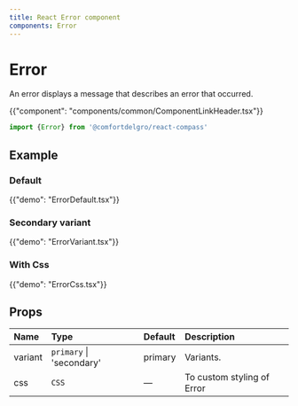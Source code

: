 ```yaml
---
title: React Error component
components: Error
---
```


# Error

<p class="description">An error displays a message that describes an error that occurred.</p>

{{"component": "components/common/ComponentLinkHeader.tsx"}}

```jsx
import {Error} from '@comfortdelgro/react-compass'
```


## Example

### Default

{{"demo": "ErrorDefault.tsx"}}

### Secondary variant

{{"demo": "ErrorVariant.tsx"}}

### With Css

{{"demo": "ErrorCss.tsx"}}

## Props

| Name    | Type                     | Default | Description                |
| :------ | :----------------------- | :------ | :------------------------- |
| variant | `primary` \| 'secondary' | primary | Variants.                  |
| css     | `CSS`                    | —       | To custom styling of Error |
